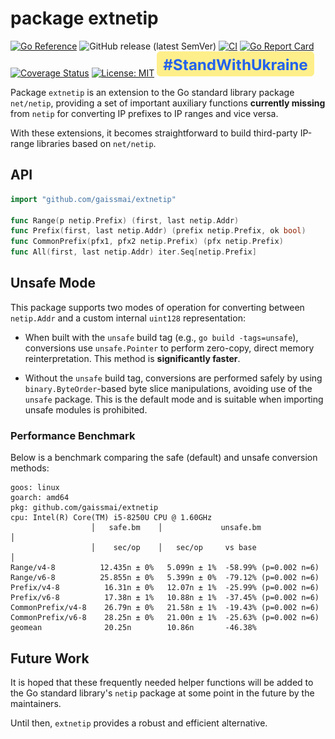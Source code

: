 # package extnetip
[![Go Reference](https://pkg.go.dev/badge/github.com/gaissmai/extnetip.svg)](https://pkg.go.dev/github.com/gaissmai/extnetip#section-documentation)
![GitHub release (latest SemVer)](https://img.shields.io/github/v/release/gaissmai/extnetip)
[![CI](https://github.com/gaissmai/extnetip/actions/workflows/go.yml/badge.svg)](https://github.com/gaissmai/extnetip/actions/workflows/go.yml)
[![Go Report Card](https://goreportcard.com/badge/github.com/gaissmai/extnetip)](https://goreportcard.com/report/github.com/gaissmai/extnetip)
[![Coverage Status](https://coveralls.io/repos/github/gaissmai/extnetip/badge.svg?branch=master)](https://coveralls.io/github/gaissmai/extnetip?branch=master)
[![License: MIT](https://img.shields.io/badge/License-MIT-yellow.svg)](https://opensource.org/licenses/MIT)
[![Stand With Ukraine](https://raw.githubusercontent.com/vshymanskyy/StandWithUkraine/main/badges/StandWithUkraine.svg)](https://stand-with-ukraine.pp.ua)


Package `extnetip` is an extension to the Go standard library package `net/netip`, providing
a set of important auxiliary functions **currently missing** from `netip` for
converting IP prefixes to IP ranges and vice versa.

With these extensions, it becomes straightforward to build third-party IP-range
libraries based on `net/netip`.

## API

```go
import "github.com/gaissmai/extnetip"

func Range(p netip.Prefix) (first, last netip.Addr)
func Prefix(first, last netip.Addr) (prefix netip.Prefix, ok bool)
func CommonPrefix(pfx1, pfx2 netip.Prefix) (pfx netip.Prefix)
func All(first, last netip.Addr) iter.Seq[netip.Prefix]
```

## Unsafe Mode

This package supports two modes of operation for converting between `netip.Addr` and
a custom internal `uint128` representation:

- When built with the `unsafe` build tag (e.g., `go build -tags=unsafe`), conversions use
  `unsafe.Pointer` to perform zero-copy, direct memory reinterpretation. This method
  is **significantly faster**.

- Without the `unsafe` build tag, conversions are performed safely by using
  `binary.ByteOrder`-based byte slice manipulations, avoiding use of the `unsafe` package.
  This is the default mode and is suitable when importing unsafe modules is prohibited.

### Performance Benchmark

Below is a benchmark comparing the safe (default) and unsafe conversion methods:

```
goos: linux
goarch: amd64
pkg: github.com/gaissmai/extnetip
cpu: Intel(R) Core(TM) i5-8250U CPU @ 1.60GHz
                  │   safe.bm    │             unsafe.bm              │
                  │    sec/op    │   sec/op     vs base               │
Range/v4-8          12.435n ± 0%   5.099n ± 1%  -58.99% (p=0.002 n=6)
Range/v6-8          25.855n ± 0%   5.399n ± 0%  -79.12% (p=0.002 n=6)
Prefix/v4-8          16.31n ± 0%   12.07n ± 1%  -25.99% (p=0.002 n=6)
Prefix/v6-8          17.38n ± 1%   10.88n ± 1%  -37.45% (p=0.002 n=6)
CommonPrefix/v4-8    26.79n ± 0%   21.58n ± 1%  -19.43% (p=0.002 n=6)
CommonPrefix/v6-8    28.25n ± 0%   21.00n ± 1%  -25.63% (p=0.002 n=6)
geomean              20.25n        10.86n       -46.38%
```

## Future Work

It is hoped that these frequently needed helper functions will be added to the Go standard
library's `netip` package at some point in the future by the maintainers.

Until then, `extnetip` provides a robust and efficient alternative.
